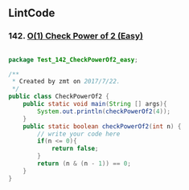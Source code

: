 ## LintCode
### 142. <a href="http://lintcode.com/en/problem/o1-check-power-of-2/"> O(1) Check Power of 2 (Easy) </a>

```java

package Test_142_CheckPowerOf2_easy;

/**
 * Created by zmt on 2017/7/22.
 */
public class CheckPowerOf2 {
    public static void main(String [] args){
        System.out.println(checkPowerOf2(4));
    }
    public static boolean checkPowerOf2(int n) {
        // write your code here
        if(n <= 0){
            return false;
        }
        return (n & (n - 1)) == 0;
    }
}

```